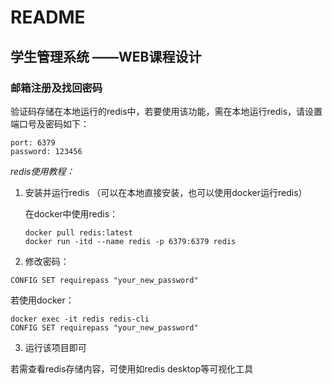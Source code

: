 # README

## 学生管理系统 ——WEB课程设计

### 邮箱注册及找回密码
验证码存储在本地运行的redis中，若要使用该功能，需在本地运行redis，请设置端口号及密码如下：
```
port: 6379
password: 123456
```
*redis使用教程：*
1. 安装并运行redis （可以在本地直接安装，也可以使用docker运行redis）

   在docker中使用redis：

   ```
   docker pull redis:latest
   docker run -itd --name redis -p 6379:6379 redis
   ```

2. 修改密码：
```shell
CONFIG SET requirepass "your_new_password"
```
若使用docker：
```shell
docker exec -it redis redis-cli
CONFIG SET requirepass "your_new_password"
```
3. 运行该项目即可

若需查看redis存储内容，可使用如redis desktop等可视化工具



